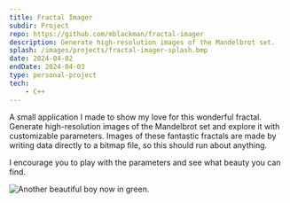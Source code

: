 ```yaml
---
title: Fractal Imager
subdir: Project
repo: https://github.com/mblackman/fractal-imager
description: Generate high-resolution images of the Mandelbrot set.
splash: /images/projects/fractal-imager-splash.bmp
date: 2024-04-02
endDate: 2024-04-03
type: personal-project
tech:
    - C++
---
```


A small application I made to show my love for this wonderful fractal. Generate high-resolution images of the Mandelbrot set and explore it with customizable parameters. Images of these fantastic fractals are made by writing data directly to a bitmap file, so this should run about anything.

I encourage you to play with the parameters and see what beauty you can find.

<img src="/images/projects/fractal-imager-1.bmp" alt="Another beautiful boy now in green." />
